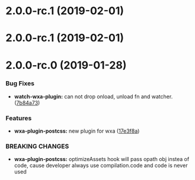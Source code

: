 # 2.0.0-rc.1 (2019-02-01)



# 2.0.0-rc.1 (2019-02-01)



# 2.0.0-rc.0 (2019-01-28)


### Bug Fixes

* **watch-wxa-plugin:** can not drop onload, unload fn and watcher. ([7b84a73](https://github.com/wxajs/wxa/commit/7b84a73))


### Features

* **wxa-plugin-postcss:** new plugin for wxa ([17e3f8a](https://github.com/wxajs/wxa/commit/17e3f8a))


### BREAKING CHANGES

* **wxa-plugin-postcss:** optimizeAssets hook will pass opath obj instea of code, cause developer always use
compilation.code and code is never used



